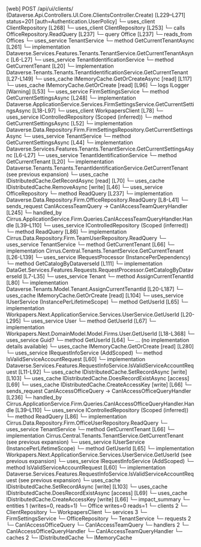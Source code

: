 [web] POST /api/ui/clients/  (Dataverse.Api.Controllers.UI.Core.ClientsController.Create)  [L229–L271] status=201 [auth=Authentication.UserPolicy]
  └─ uses_client ClientRepository [L268]
  └─ uses_client ClientRepository [L253]
  └─ calls OfficeRepository.ReadQuery [L237]
  └─ query Office [L237]
    └─ reads_from Offices
  └─ uses_service TenantService
    └─ method GetCurrentTenantAsync [L261]
      └─ implementation Dataverse.Services.Features.Tenants.TenantService.GetCurrentTenantAsync [L6-L27]
        └─ uses_service TenantIdentificationService
          └─ method GetCurrentTenant [L20]
            └─ implementation Dataverse.Tenants.Tenants.TenantIdentificationService.GetCurrentTenant [L27-L149]
              └─ uses_cache IMemoryCache.GetOrCreateAsync [read] [L117]
              └─ uses_cache IMemoryCache.GetOrCreate [read] [L96]
              └─ logs ILogger<ITenantIdentificationService> [Warning] [L53]
  └─ uses_service FirmSettingsService
    └─ method GetCurrentSettingsAsync [L248]
      └─ implementation Dataverse.ApplicationService.Services.FirmSettingsService.GetCurrentSettingsAsync [L18-L97]
        └─ uses_client WorkpapersClient [L78]
        └─ uses_service IControlledRepository<FirmSettings> (Scoped (inferred))
          └─ method GetCurrentSettingsAsync [L52]
            └─ implementation Dataverse.Data.Repository.Firm.FirmSettingsRepository.GetCurrentSettingsAsync
        └─ uses_service TenantService
          └─ method GetCurrentSettingsAsync [L44]
            └─ implementation Dataverse.Services.Features.Tenants.TenantService.GetCurrentSettingsAsync [L6-L27]
              └─ uses_service TenantIdentificationService
                └─ method GetCurrentTenant [L20]
                  └─ implementation Dataverse.Tenants.Tenants.TenantIdentificationService.GetCurrentTenant (see previous expansion)
        └─ uses_cache IDistributedCache.GetRecordAsync [read] [L70]
        └─ uses_cache IDistributedCache.RemoveAsync [write] [L46]
  └─ uses_service OfficeRepository
    └─ method ReadQuery [L237]
      └─ implementation Dataverse.Data.Repository.Firm.OfficeRepository.ReadQuery [L8-L41]
  └─ sends_request CanIAccessTeamQuery -> CanIAccessTeamQueryHandler [L245]
    └─ handled_by Cirrus.ApplicationService.Firm.Queries.CanIAccessTeamQueryHandler.Handle [L39–L110]
      └─ uses_service IControlledRepository<TeamUser> (Scoped (inferred))
        └─ method ReadQuery [L86]
          └─ implementation Cirrus.Data.Repository.Firm.TeamUserRepository.ReadQuery
      └─ uses_service TenantService
        └─ method GetCurrentTenant [L66]
          └─ implementation Cirrus.Central.Tenants.TenantService.GetCurrentTenant [L26-L139]
            └─ uses_service IRequestProcessor (InstancePerDependency)
              └─ method GetCatalogByDataverseId [L111]
                └─ implementation DataGet.Services.Features.Requests.RequestProcessor.GetCatalogByDataverseId [L7-L35]
            └─ uses_service Tenant
              └─ method AssignCurrentTenantId [L80]
                └─ implementation Dataverse.Tenants.Model.Tenant.AssignCurrentTenantId [L20-L187]
            └─ uses_cache IMemoryCache.GetOrCreate [read] [L104]
      └─ uses_service IUserService (InstancePerLifetimeScope)
        └─ method GetUserId [L65]
          └─ implementation Workpapers.Next.ApplicationService.Services.UserService.GetUserId [L20-L295]
            └─ uses_service User
              └─ method GetUserId [L67]
                └─ implementation Workpapers.Next.DomainModel.Model.Firms.User.GetUserId [L18-L368]
            └─ uses_service Guid?
              └─ method GetUserId [L64]
                └─ ... (no implementation details available)
            └─ uses_cache IMemoryCache.GetOrCreate [read] [L280]
      └─ uses_service IRequestInfoService (AddScoped)
        └─ method IsValidServiceAccountRequest [L60]
          └─ implementation Dataverse.Services.Features.RequestInfoService.IsValidServiceAccountRequest [L11-L92]
      └─ uses_cache IDistributedCache.SetRecordAsync [write] [L103]
      └─ uses_cache IDistributedCache.DoesRecordExistAsync [access] [L69]
      └─ uses_cache IDistributedCache.CreateAccessKey [write] [L66]
  └─ sends_request CanIAccessOfficeQuery -> CanIAccessOfficeQueryHandler [L236]
    └─ handled_by Cirrus.ApplicationService.Firm.Queries.CanIAccessOfficeQueryHandler.Handle [L39–L110]
      └─ uses_service IControlledRepository<OfficeUser> (Scoped (inferred))
        └─ method ReadQuery [L86]
          └─ implementation Cirrus.Data.Repository.Firm.OfficeUserRepository.ReadQuery
      └─ uses_service TenantService
        └─ method GetCurrentTenant [L66]
          └─ implementation Cirrus.Central.Tenants.TenantService.GetCurrentTenant (see previous expansion)
      └─ uses_service IUserService (InstancePerLifetimeScope)
        └─ method GetUserId [L65]
          └─ implementation Workpapers.Next.ApplicationService.Services.UserService.GetUserId (see previous expansion)
      └─ uses_service IRequestInfoService (AddScoped)
        └─ method IsValidServiceAccountRequest [L60]
          └─ implementation Dataverse.Services.Features.RequestInfoService.IsValidServiceAccountRequest (see previous expansion)
      └─ uses_cache IDistributedCache.SetRecordAsync [write] [L103]
      └─ uses_cache IDistributedCache.DoesRecordExistAsync [access] [L69]
      └─ uses_cache IDistributedCache.CreateAccessKey [write] [L66]
  └─ impact_summary
    └─ entities 1 (writes=0, reads=1)
      └─ Office writes=0 reads=1
    └─ clients 2
      └─ ClientRepository
      └─ WorkpapersClient
    └─ services 3
      └─ FirmSettingsService
      └─ OfficeRepository
      └─ TenantService
    └─ requests 2
      └─ CanIAccessOfficeQuery
      └─ CanIAccessTeamQuery
    └─ handlers 2
      └─ CanIAccessOfficeQueryHandler
      └─ CanIAccessTeamQueryHandler
    └─ caches 2
      └─ IDistributedCache
      └─ IMemoryCache

